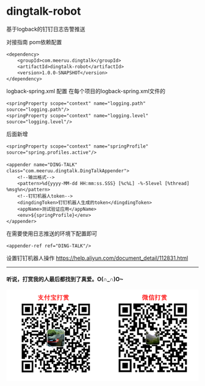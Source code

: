# dingtalk-robot
基于logback的钉钉日志告警推送

对接指南
pom依赖配置

	<dependency>
	    <groupId>com.meeruu.dingtalk</groupId>
	    <artifactId>dingtalk-robot</artifactId>
	    <version>1.0.0-SNAPSHOT</version>
	</dependency>
logback-spring.xml 配置 在每个项目的logback-spring.xml文件的

	<springProperty scope="context" name="logging.path" source="logging.path"/>
	<springProperty scope="context" name="logging.level" source="logging.level"/> 
后面新增

	<springProperty scope="context" name="springProfile" source="spring.profiles.active"/>
	
	<appender name="DING-TALK" class="com.meeruu.dingtalk.DingTalkAppender">
	    <!--输出格式-->
	    <pattern>%d{yyyy-MM-dd HH:mm:ss.SSS} [%c%L] -%-5level [%thread] %msg%n</pattern>
	    <!--钉钉机器人token-->
	    <dingdingToken>钉钉机器人生成的token</dingdingToken>
	    <appName>测试验证应用</appName>
	    <env>${springProfile}</env>
	</appender>
在需要使用日志推送的环境下配置即可

	<appender-ref ref="DING-TALK"/>

设置钉钉机器人操作
https://help.aliyun.com/document_detail/112831.html

----------------------------------------------
#### 听说，打赏我的人最后都找到了真爱。O(∩_∩)O~
![Alt text](src/main/resources/images/image.png)
